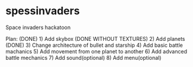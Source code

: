 # spessinvaders
Space invaders hackatoon 

Plan:
(DONE)                  1) Add skybox
(DONE WITHOUT TEXTURES) 2) Add planets
(DONE)                  3) Change architecture of bullet and starship
                        4) Add basic battle machanics
                        5) Add movement from one planet to another
                        6) Add advanced battle mechanics
                        7) Add sound(optional)
                        8) Add menu(optional)
